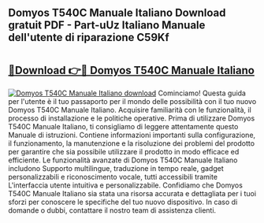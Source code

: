 ## Domyos T540C Manuale Italiano Download gratuit PDF - Part-uUz Italiano Manuale dell'utente di riparazione C59Kf

# <h2><a href="http://dfgsawo.blite.top/?on=Domyos+T540C+Manuale+Italiano">🔗Download 👉🔴 Domyos T540C Manuale Italiano</a></h2>

[![Domyos T540C Manuale Italiano download](https://i.imgur.com/lujVjoI.png)](http://dfgsawo.blite.top/?on=Domyos+T540C+Manuale+Italiano)
Cominciamo! Questa guida per l'utente è il tuo passaporto per il mondo delle possibilità con il tuo nuovo Domyos T540C Manuale Italiano. Acquisire familiarità con le funzionalità, il processo di installazione e le politiche operative. Prima di utilizzare Domyos T540C Manuale Italiano, ti consigliamo di leggere attentamente questo Manuale di istruzioni. Contiene informazioni importanti sulla configurazione, il funzionamento, la manutenzione e la risoluzione dei problemi del prodotto per garantire che sia possibile utilizzare il prodotto in modo efficace ed efficiente. Le funzionalità avanzate di Domyos T540C Manuale Italiano includono Supporto multilingue, traduzione in tempo reale, gadget personalizzabili e riconoscimento vocale, tutti accessibili tramite L'interfaccia utente intuitiva e personalizzabile. Confidiamo che Domyos T540C Manuale Italiano sia stata una risorsa accurata e dettagliata per i tuoi sforzi per conoscere le specifiche del tuo nuovo dispositivo. In caso di domande o dubbi, contattare il nostro team di assistenza clienti.
